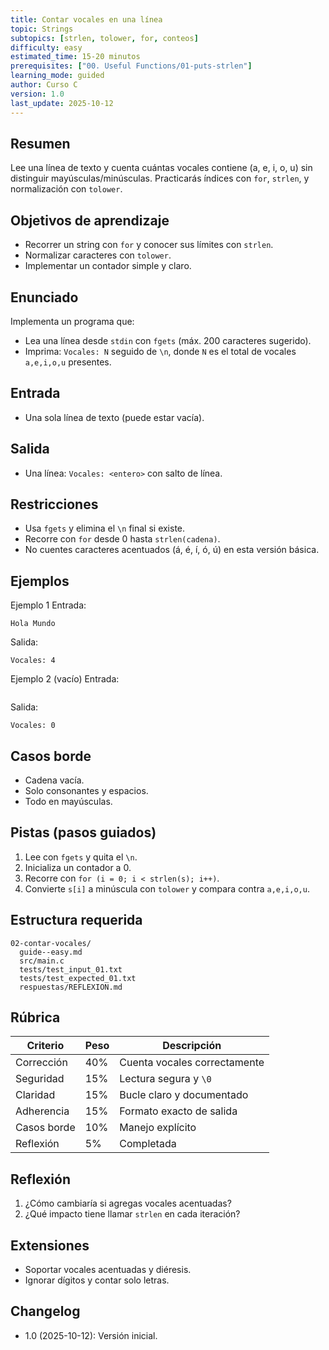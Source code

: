 ```yaml
---
title: Contar vocales en una línea
topic: Strings
subtopics: [strlen, tolower, for, conteos]
difficulty: easy
estimated_time: 15-20 minutos
prerequisites: ["00. Useful Functions/01-puts-strlen"]
learning_mode: guided
author: Curso C
version: 1.0
last_update: 2025-10-12
---
```


## Resumen
Lee una línea de texto y cuenta cuántas vocales contiene (a, e, i, o, u) sin distinguir mayúsculas/minúsculas. Practicarás índices con `for`, `strlen`, y normalización con `tolower`.

## Objetivos de aprendizaje
- Recorrer un string con `for` y conocer sus límites con `strlen`.
- Normalizar caracteres con `tolower`.
- Implementar un contador simple y claro.

## Enunciado
Implementa un programa que:
- Lea una línea desde `stdin` con `fgets` (máx. 200 caracteres sugerido).
- Imprima: `Vocales: N` seguido de `\n`, donde `N` es el total de vocales `a,e,i,o,u` presentes.

## Entrada
- Una sola línea de texto (puede estar vacía).

## Salida
- Una línea: `Vocales: <entero>` con salto de línea.

## Restricciones
- Usa `fgets` y elimina el `\n` final si existe.
- Recorre con `for` desde 0 hasta `strlen(cadena)`.
- No cuentes caracteres acentuados (á, é, í, ó, ú) en esta versión básica.

## Ejemplos
Ejemplo 1
Entrada:
```
Hola Mundo
```
Salida:
```
Vocales: 4
```

Ejemplo 2 (vacío)
Entrada:
```

```
Salida:
```
Vocales: 0
```

## Casos borde
- Cadena vacía.
- Solo consonantes y espacios.
- Todo en mayúsculas.

## Pistas (pasos guiados)
1. Lee con `fgets` y quita el `\n`.
2. Inicializa un contador a 0.
3. Recorre con `for (i = 0; i < strlen(s); i++)`.
4. Convierte `s[i]` a minúscula con `tolower` y compara contra `a,e,i,o,u`.

## Estructura requerida
```
02-contar-vocales/
  guide--easy.md
  src/main.c
  tests/test_input_01.txt
  tests/test_expected_01.txt
  respuestas/REFLEXION.md
```

## Rúbrica
| Criterio | Peso | Descripción |
|---|---|---|
| Corrección | 40% | Cuenta vocales correctamente |
| Seguridad | 15% | Lectura segura y `\0` |
| Claridad | 15% | Bucle claro y documentado |
| Adherencia | 15% | Formato exacto de salida |
| Casos borde | 10% | Manejo explícito |
| Reflexión | 5% | Completada |

## Reflexión
1. ¿Cómo cambiaría si agregas vocales acentuadas?
2. ¿Qué impacto tiene llamar `strlen` en cada iteración?

## Extensiones
- Soportar vocales acentuadas y diéresis.
- Ignorar dígitos y contar solo letras.

## Changelog
- 1.0 (2025-10-12): Versión inicial.
